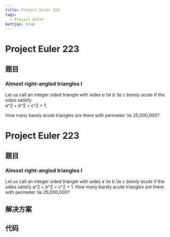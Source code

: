 ```yaml
---
title: Project Euler 223
tags:
  - Project Euler
mathjax: true
---
```

<escape><!-- more --></escape>
    
# Project Euler 223
## 题目
### Almost right-angled triangles I

Let us call an integer sided triangle with sides <var>a</var> \le <var>b</var> \le <var>c</var> <i>barely acute</i> if the sides satisfy <br /><var>a</var>^2 + <var>b</var>^2 = <var>c</var>^2 + 1.

How many barely acute triangles are there with perimeter \le 25,000,000?

 



# Project Euler 223
## 题目
### Almost right-angled triangles I

Let us call an integer sided triangle with sides a \le b \le c <i>barely acute</i> if the sides satisfy a^2 + b^2 = c^2 + 1.
How many barely acute triangles are there with perimeter \le 25,000,000?


## 解决方案


## 代码


